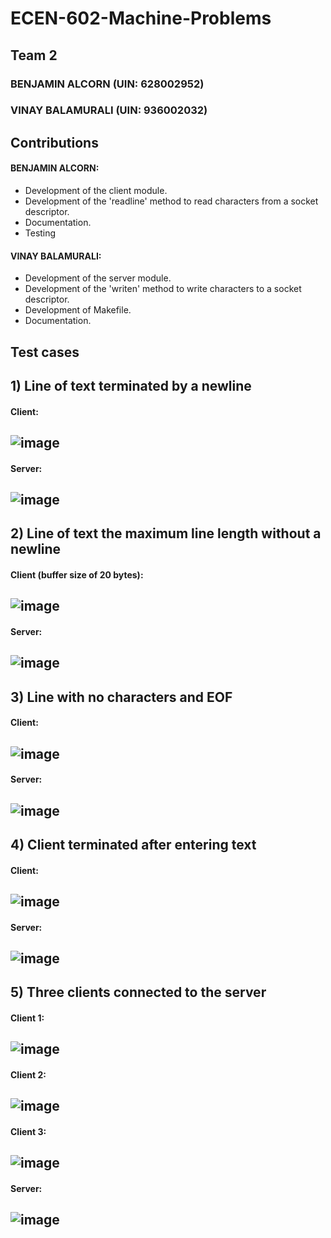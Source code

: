 # ECEN-602-Machine-Problems

## Team 2

### BENJAMIN ALCORN (UIN: 628002952)
### VINAY BALAMURALI (UIN: 936002032)

## Contributions

#### BENJAMIN ALCORN:
  * Development of the client module.
  * Development of the 'readline' method to read characters from a socket descriptor.
  * Documentation.
  * Testing

#### VINAY BALAMURALI:
  * Development of the server module.
  * Development of the 'writen' method to write characters to a socket descriptor.
  * Development of Makefile.
  * Documentation.


## Test cases
## 1) Line of text terminated by a newline
  #### Client: 
  ## ![image](https://github.com/user-attachments/assets/c56b7b97-5d8b-4575-909b-e749eedc9e04)
  #### Server: 
  ## ![image](https://github.com/user-attachments/assets/c1bb039e-f0c3-4238-bb5f-18d905628543)

## 2) Line of text the maximum line length without a newline
  #### Client (buffer size of 20 bytes):
  ## ![image](https://github.com/user-attachments/assets/37f5dc8b-2dd9-4b3f-958a-c31fba05a750)
  #### Server:
  ## ![image](https://github.com/user-attachments/assets/bc98518b-6868-45ff-91ac-6cb73c17a4dc)

## 3) Line with no characters and EOF
  #### Client:
  ## ![image](https://github.com/user-attachments/assets/11b046b4-38af-4579-a3de-39b52e07d33a)
  #### Server:
  ## ![image](https://github.com/user-attachments/assets/7b92ce16-c596-477c-8cde-e64261454850)

## 4) Client terminated after entering text
  #### Client:
  ## ![image](https://github.com/user-attachments/assets/b521cb7b-4533-4394-84ae-a2dc7d8ba3d4)
  #### Server:
  ## ![image](https://github.com/user-attachments/assets/8216b1f0-efa2-4749-ba7b-6ebf70775117)

## 5) Three clients connected to the server
  #### Client 1:
  ## ![image](https://github.com/user-attachments/assets/4c0a2eca-7c27-440c-9d58-8a4b6761d758)
  #### Client 2:
  ## ![image](https://github.com/user-attachments/assets/04e0ca29-4f63-4ae1-bd40-fd422692cbb1)
  #### Client 3:
  ## ![image](https://github.com/user-attachments/assets/047d66ef-9b16-466d-89d4-e9dba38021c9)
  #### Server:
  ## ![image](https://github.com/user-attachments/assets/b87b82a8-a181-4147-8ce0-d781b7297fb9)







